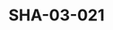---
pid: SHA-03-021
title: SHA-03-021
language: en
collection: Sharhabil Ahmed
original_label: 
rights: Sharhabil Ahmed
location_of_original: Sharhabil Ahmed
photographer_or_studio: 
scanned_from: photograph 14.8 by 21.6
_date: '2004'
location: Egypt, Cairo
description: Advertisement for Sharhabil Ahmed concert
additional_notes: 
permission_display: 'yes'
on_server: 'no'
on_website: 'no'
permalink: /photopages/en/SHA-03-021.html
layout: photo-page
---